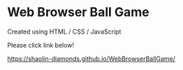 # Web Browser Ball Game

Created using HTML / CSS / JavaScript

Please click link below!

https://shaolin-diamonds.github.io/WebBrowserBallGame/

